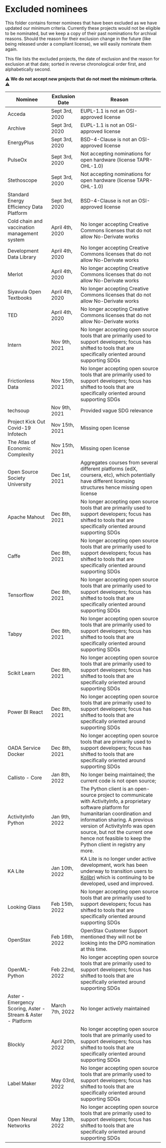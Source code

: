 # Excluded nominees

This folder contains former nominees that have been excluded as we have updated our minimum criteria. Currently these projects would not be eligible to be nominated, but we keep a copy of their past nominations for archival reasons. Should the reason for their exclusion change in the future (like being released under a compliant license), we will easily nominate them again. 

This file lists the excluded projects, the date of exclusion and the reason for exclusion at that date; sorted in reverse chronological order first, and alphabetically second.

**⚠️ We do not accept new projects that do not meet the minimum criteria. ⚠️**

Nominee | Exclusion Date | Reason
--- | --- | ---
Acceda | Sept 3rd, 2020 | EUPL-1.1 is not an OSI-approved license
Archive | Sept 3rd, 2020 |  EUPL-1.1 is not an OSI-approved license
EnergyPlus | Sept 3rd, 2020 | BSD-4-Clause is not an OSI-approved license
PulseOx | Sept 3rd, 2020 | Not accepting nominations for open hardware (license TAPR-OHL-1.0)
Stethoscope| Sept 3rd, 2020 | Not accepting nominations for open hardware (license TAPR-OHL-1.0)
Standard Energy Efficiency Data Platform | Sept 3rd, 2020 | BSD-4-Clause is not an OSI-approved license
Cold chain and vaccination management system | April 4th, 2020 | No longer accepting Creative Commons licenses that do not allow No-Derivate works
Development Data Library | April 4th, 2020 |  No longer accepting Creative Commons licenses that do not allow No-Derivate works
Merlot | April 4th, 2020 |  No longer accepting Creative Commons licenses that do not allow No-Derivate works
Siyavula Open Textbooks | April 4th, 2020 |  No longer accepting Creative Commons licenses that do not allow No-Derivate works
TED | April 4th, 2020 |  No longer accepting Creative Commons licenses that do not allow No-Derivate works
Intern | Nov 9th, 2021 |  No longer accepting open source tools that are primarily used to support developers; focus has shifted to tools that are specifically oriented around supporting SDGs
Frictionless Data | Nov 15th, 2021 |  No longer accepting open source tools that are primarily used to support developers; focus has shifted to tools that are specifically oriented around supporting SDGs
techsoup | Nov 9th, 2021 |  Provided vague SDG relevance
Project Kick Out Covid-19 Infotech | Nov 15th, 2021 |  Missing open license
The Atlas of Economic Complexity | Nov 15th, 2021 |  Missing open license
Open Source Society University | Dec 1st, 2021 |  Aggregates courses from several different platforms (edX, coursera, etc), which potentially have different licensing structures hence missing open license
Apache Mahout | Dec 8th, 2021 |  No longer accepting open source tools that are primarily used to support developers; focus has shifted to tools that are specifically oriented around supporting SDGs
Caffe | Dec 8th, 2021 |  No longer accepting open source tools that are primarily used to support developers; focus has shifted to tools that are specifically oriented around supporting SDGs
Tensorflow | Dec 8th, 2021 |  No longer accepting open source tools that are primarily used to support developers; focus has shifted to tools that are specifically oriented around supporting SDGs
Tabpy | Dec 8th, 2021 |  No longer accepting open source tools that are primarily used to support developers; focus has shifted to tools that are specifically oriented around supporting SDGs
Scikit Learn | Dec 8th, 2021 |  No longer accepting open source tools that are primarily used to support developers; focus has shifted to tools that are specifically oriented around supporting SDGs
Power BI React | Dec 8th, 2021 |  No longer accepting open source tools that are primarily used to support developers; focus has shifted to tools that are specifically oriented around supporting SDGs
OADA Service Docker | Dec 8th, 2021 |  No longer accepting open source tools that are primarily used to support developers; focus has shifted to tools that are specifically oriented around supporting SDGs
Callisto - Core | Jan 8th, 2022 |  No longer being maintained; the current code is not open source; 
ActivityInfo Python | Jan 9th, 2022 |  The Python client is an open-source project to communicate with ActivityInfo, a proprietary software platform for humanitarian coordination and information sharing. A previous version of ActivityInfo was open source, but not the current one hence not feasible to keep the Python client in registry any more.
KA Lite | Jan 10th, 2022 |  KA Lite is no longer under active development, work has been underway to transition users to [Kolibri](https://github.com/DPGAlliance/publicgoods-candidates/blob/main/nominees/kolibri.json) which is continuing to be developed, used and improved.
Looking Glass | Feb 15th, 2022 |  No longer accepting open source tools that are primarily used to support developers; focus has shifted to tools that are specifically oriented around supporting SDGs
OpenStax | Feb 16th, 2022 | OpenStax Customer Support mentioned they will not be looking into the DPG nomination at this time.
OpenML-Python | Feb 22nd, 2022 |  No longer accepting open source tools that are primarily used to support developers; focus has shifted to tools that are specifically oriented around supporting SDGs
Aster - Emergency Scoring, Aster - Stream & Aster - Platform | March 7th, 2022 |  No longer actively maintained
Blockly | April 20th, 2022 |  No longer accepting open source tools that are primarily used to support developers; focus has shifted to tools that are specifically oriented around supporting SDGs
Label Maker | May 03rd, 2022 |  No longer accepting open source tools that are primarily used to support developers; focus has shifted to tools that are specifically oriented around supporting SDGs
Open Neural Networks | May 13th, 2022 |  No longer accepting open source tools that are primarily used to support developers; focus has shifted to tools that are specifically oriented around supporting SDGs


